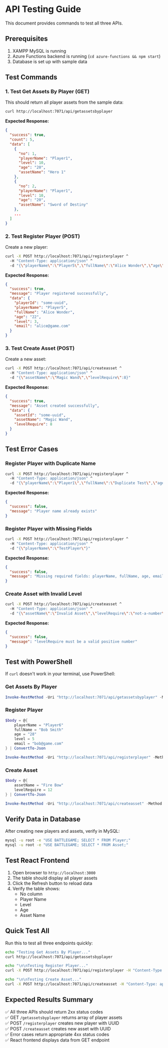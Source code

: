 # API Testing Guide

This document provides commands to test all three APIs.

## Prerequisites

1. XAMPP MySQL is running
2. Azure Functions backend is running (`cd azure-functions && npm start`)
3. Database is set up with sample data

## Test Commands

### 1. Test Get Assets By Player (GET)

This should return all player assets from the sample data:

```bash
curl http://localhost:7071/api/getassetsbyplayer
```

**Expected Response:**
```json
{
  "success": true,
  "count": 5,
  "data": [
    {
      "no": 1,
      "playerName": "Player1",
      "level": 10,
      "age": "20",
      "assetName": "Hero 1"
    },
    {
      "no": 2,
      "playerName": "Player1",
      "level": 10,
      "age": "20",
      "assetName": "Sword of Destiny"
    },
    ...
  ]
}
```

### 2. Test Register Player (POST)

Create a new player:

```bash
curl -X POST http://localhost:7071/api/registerplayer ^
  -H "Content-Type: application/json" ^
  -d "{\"playerName\":\"Player5\",\"fullName\":\"Alice Wonder\",\"age\":\"22\",\"level\":3,\"email\":\"alice@game.com\"}"
```

**Expected Response:**
```json
{
  "success": true,
  "message": "Player registered successfully",
  "data": {
    "playerId": "some-uuid",
    "playerName": "Player5",
    "fullName": "Alice Wonder",
    "age": "22",
    "level": 3,
    "email": "alice@game.com"
  }
}
```

### 3. Test Create Asset (POST)

Create a new asset:

```bash
curl -X POST http://localhost:7071/api/createasset ^
  -H "Content-Type: application/json" ^
  -d "{\"assetName\":\"Magic Wand\",\"levelRequire\":8}"
```

**Expected Response:**
```json
{
  "success": true,
  "message": "Asset created successfully",
  "data": {
    "assetId": "some-uuid",
    "assetName": "Magic Wand",
    "levelRequire": 8
  }
}
```

## Test Error Cases

### Register Player with Duplicate Name

```bash
curl -X POST http://localhost:7071/api/registerplayer ^
  -H "Content-Type: application/json" ^
  -d "{\"playerName\":\"Player1\",\"fullName\":\"Duplicate Test\",\"age\":\"25\",\"level\":1,\"email\":\"dup@test.com\"}"
```

**Expected Response:**
```json
{
  "success": false,
  "message": "Player name already exists"
}
```

### Register Player with Missing Fields

```bash
curl -X POST http://localhost:7071/api/registerplayer ^
  -H "Content-Type: application/json" ^
  -d "{\"playerName\":\"TestPlayer\"}"
```

**Expected Response:**
```json
{
  "success": false,
  "message": "Missing required fields: playerName, fullName, age, email"
}
```

### Create Asset with Invalid Level

```bash
curl -X POST http://localhost:7071/api/createasset ^
  -H "Content-Type: application/json" ^
  -d "{\"assetName\":\"Invalid Asset\",\"levelRequire\":\"not-a-number\"}"
```

**Expected Response:**
```json
{
  "success": false,
  "message": "levelRequire must be a valid positive number"
}
```

## Test with PowerShell

If `curl` doesn't work in your terminal, use PowerShell:

### Get Assets By Player
```powershell
Invoke-RestMethod -Uri "http://localhost:7071/api/getassetsbyplayer" -Method Get
```

### Register Player
```powershell
$body = @{
    playerName = "Player6"
    fullName = "Bob Smith"
    age = "28"
    level = 5
    email = "bob@game.com"
} | ConvertTo-Json

Invoke-RestMethod -Uri "http://localhost:7071/api/registerplayer" -Method Post -Body $body -ContentType "application/json"
```

### Create Asset
```powershell
$body = @{
    assetName = "Fire Bow"
    levelRequire = 12
} | ConvertTo-Json

Invoke-RestMethod -Uri "http://localhost:7071/api/createasset" -Method Post -Body $body -ContentType "application/json"
```

## Verify Data in Database

After creating new players and assets, verify in MySQL:

```bash
mysql -u root -e "USE BATTLEGAME; SELECT * FROM Player;"
mysql -u root -e "USE BATTLEGAME; SELECT * FROM Asset;"
```

## Test React Frontend

1. Open browser to `http://localhost:3000`
2. The table should display all player assets
3. Click the Refresh button to reload data
4. Verify the table shows:
   - No column
   - Player Name
   - Level
   - Age
   - Asset Name

## Quick Test All

Run this to test all three endpoints quickly:

```bash
echo "Testing Get Assets By Player..."
curl http://localhost:7071/api/getassetsbyplayer

echo "\n\nTesting Register Player..."
curl -X POST http://localhost:7071/api/registerplayer -H "Content-Type: application/json" -d "{\"playerName\":\"TestUser\",\"fullName\":\"Test User\",\"age\":\"25\",\"level\":1,\"email\":\"test@test.com\"}"

echo "\n\nTesting Create Asset..."
curl -X POST http://localhost:7071/api/createasset -H "Content-Type: application/json" -d "{\"assetName\":\"Test Item\",\"levelRequire\":1}"
```

## Expected Results Summary

✅ All three APIs should return 2xx status codes  
✅ GET `/getassetsbyplayer` returns array of player assets  
✅ POST `/registerplayer` creates new player with UUID  
✅ POST `/createasset` creates new asset with UUID  
✅ Error cases return appropriate 4xx status codes  
✅ React frontend displays data from GET endpoint
